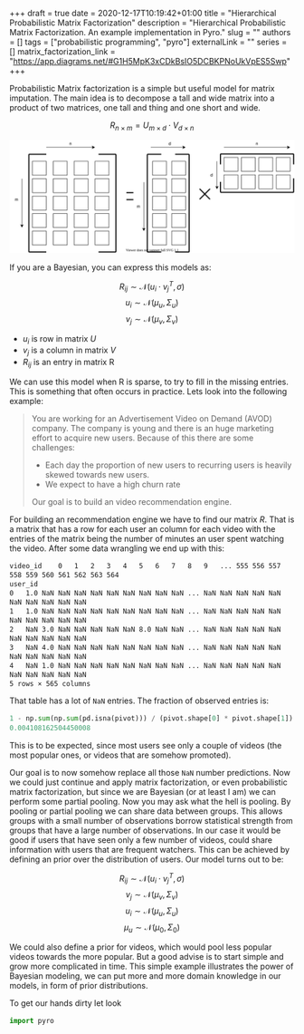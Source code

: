 +++ 
draft = true
date = 2020-12-17T10:19:42+01:00
title = "Hierarchical Probabilistic Matrix Factorization"
description = "Hierarchical Probabilistic Matrix Factorization. An example implementation in Pyro."
slug = ""
authors = []
tags = ["probabilistic programming", "pyro"]
externalLink = ""
series = []
matrix_factorization_link = "https://app.diagrams.net/#G1H5MpK3xCDkBsIO5DCBKPNoUkVpES5Swp"
+++

Probabilistic Matrix factorization is a simple but useful model for matrix imputation. The main idea is to decompose a tall and wide matrix into a product of two matrices, one tall and thing and one short and wide.

$$
R_{n\times m} = U_{m \times d} \cdot V_{d \times n}
$$

![Matrix Factorization](/images/matrix_factorization.svg)

If you are a Bayesian, you can express this models as:

$$
R_{ij} \sim \mathcal{N}(u_i \cdot v_j^T, \sigma)
$$
$$
u_i \sim \mathcal{N}(\mu_u, \Sigma_u)
$$
$$
v_j \sim \mathcal{N}(\mu_v, \Sigma_v)
$$

* $u_i$ is row in matrix $U$
* $v_j$ is a column in matrix $V$
* $R_{ij}$ is an entry in matrix R

We can use this model when R is sparse, to try to fill in the missing entries. This is something that often occurs in practice. Lets look into the following example:

> You are working for an Advertisement Video on Demand (AVOD) company. The company is young and there is an huge marketing effort to acquire new users. Because of this there are some challenges:
> * Each day the proportion of new users to recurring users is heavily skewed towards new users.
> * We expect to have a high churn rate
> 
> Our goal is to build an video recommendation engine. 

For building an recommendation engine we have to find our matrix $R$. That is a matrix that has a row for each user an column for each video with the entries of the matrix being the number of minutes an user spent watching the video. After some data wrangling we end up with this:

```
video_id	0	1	2	3	4	5	6	7	8	9	...	555	556	557	558	559	560	561	562	563	564
user_id																					
0	1.0	NaN	NaN	NaN	NaN	NaN	NaN	NaN	NaN	NaN	...	NaN	NaN	NaN	NaN	NaN	NaN	NaN	NaN	NaN	NaN
1	1.0	NaN	NaN	NaN	NaN	NaN	NaN	NaN	NaN	NaN	...	NaN	NaN	NaN	NaN	NaN	NaN	NaN	NaN	NaN	NaN
2	NaN	3.0	NaN	NaN	NaN	NaN	NaN	8.0	NaN	NaN	...	NaN	NaN	NaN	NaN	NaN	NaN	NaN	NaN	NaN	NaN
3	NaN	4.0	NaN	NaN	NaN	NaN	NaN	NaN	NaN	NaN	...	NaN	NaN	NaN	NaN	NaN	NaN	NaN	NaN	NaN	NaN
4	NaN	1.0	NaN	NaN	NaN	NaN	NaN	NaN	NaN	NaN	...	NaN	NaN	NaN	NaN	NaN	NaN	NaN	NaN	NaN	NaN
5 rows × 565 columns
```

That table has a lot of ```NaN``` entries. The fraction of observed entries is:
```python
1 - np.sum(np.sum(pd.isna(pivot))) / (pivot.shape[0] * pivot.shape[1])
0.004108162504450008
```
This is to be expected, since most users see only a couple of videos (the most popular ones, or videos that are somehow promoted). 

Our goal is to now somehow replace all those ```NaN``` number predictions. Now we could just continue and apply matrix factorization, or even probabilistic matrix factorization, but since we are Bayesian (or at least I am) we can perform some partial pooling. Now you may ask what the hell is pooling. By pooling or partial pooling we can share data between groups. This allows groups with a small number of observations borrow statistical strength from groups that have a large number of observations. In our case it would be good if users that have seen only a few number of videos, could share information with users that are frequent watchers. This can be achieved by defining an prior over the distribution of users. Our model turns out to be:

$$
R_{ij} \sim \mathcal{N}(u_i \cdot v_j^T, \sigma)
$$
$$
v_j \sim \mathcal{N}(\mu_v, \Sigma_v)
$$
$$
u_i \sim \mathcal{N}(\mu_u, \Sigma_u)
$$
$$
\mu_u \sim \mathcal{N}(\mu_0, \Sigma_0)
$$

We could also define a prior for videos, which would pool less popular videos towards the more popular. But a good advise is to start simple and grow more complicated in time. This simple example illustrates the power of Bayesian modeling, we can put more and more domain knowledge in our models, in form of prior distributions. 

To get our hands dirty let look 


```python
import pyro
```
